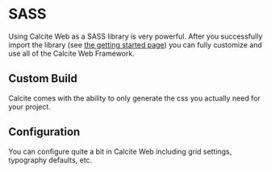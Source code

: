 # SASS

Using Calcite Web as a SASS library is very powerful. After you successfully import the library (see [the getting started page]({{relativepath}})) you can fully customize and use all of the Calcite Web Framework.

## Custom Build

Calcite comes with the ability to only generate the css you actually need for your project.

## Configuration

You can configure quite a bit in Calcite Web including grid settings, typography defaults, etc.